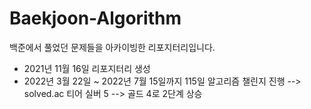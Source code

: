 # Baekjoon-Algorithm
백준에서 풀었던 문제들을 아카이빙한 리포지터리입니다.

- 2021년 11월 16일 리포지터리 생성
- 2022년 3월 22일 ~ 2022년 7월 15일까지 115일 알고리즘 챌린지 진행
--> solved.ac 티어 실버 5 --> 골드 4로 2단계 상승
